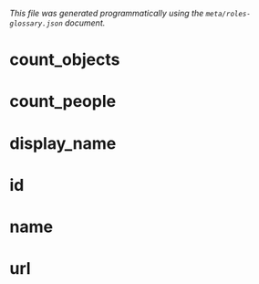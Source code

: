 _This file was generated programmatically using the `meta/roles-glossary.json` document._

count_objects
==

count_people
==

display_name
==

id
==

name
==

url 
==

